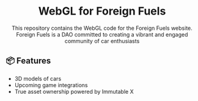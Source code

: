 <p align="center">
  <h1 align="center">WebGL for Foreign Fuels</h1>
  <p align="center">This repository contains the WebGL code for the Foreign Fuels website. Foreign Fuels is a DAO committed to creating a vibrant and engaged community of car enthusiasts</p>
</p>

## 📦 Features

- 3D models of cars
- Upcoming game integrations
- True asset ownership powered by Immutable X
